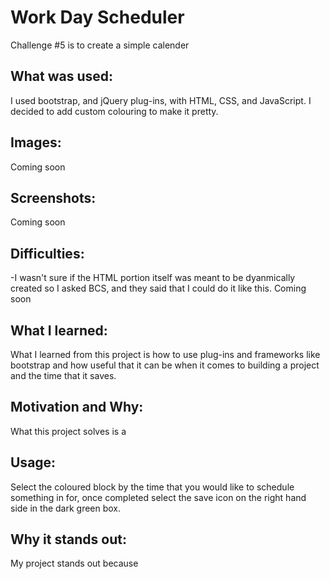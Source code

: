 #  Work Day Scheduler
Challenge #5 is to create a simple calender

## What was used:
I used bootstrap, and jQuery plug-ins, with HTML, CSS, and JavaScript. 
I decided to add custom colouring to make it pretty.

## Images:
Coming soon

## Screenshots:
Coming soon

## Difficulties:
-I wasn't sure if the HTML portion itself was meant to be dyanmically created so I asked BCS, and they said that I could do it like this.
Coming soon

## What I learned:
What I learned from this project is how to use plug-ins and frameworks like bootstrap and how useful that it can be when it comes to building a project and the time that it saves. 

## Motivation and Why:
What this project solves is a 

## Usage:
Select the coloured block by the time that you would like to schedule something in for, once completed select the save icon on the right hand side in the dark green box. 

## Why it stands out:
My project stands out because
